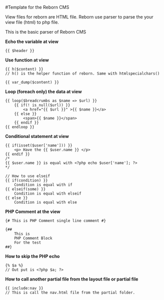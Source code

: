 #Template for the Reborn CMS

View files for reborn are HTML file. Reborn use parser to parse the your view file (html) to php file.

This is the basic parser of Reborn CMS

**Echo the variable at view**

	{{ $header }}

**Use function at view**

	{{ h($content) }}
	// h() is the helper function of reborn. Same with htmlspecialchars()

	{{ var_dump($content) }}

**Loop (foreach only) the data at view**

	{{ loop($breadcrumbs as $name => $url) }}
		{{ if(! is_null($url)) }}
			<a href="{{ $url }}" >{{ $name }}</a>
		{{ else }}
			<span>{{ $name }}</span>
		{{ endif }}
	{{ endloop }}

**Conditional statement at view**

	{{ if(isset($user['name'])) }}
 		<p> Have the {{ $user.name }} </p>
 	{{ endif }}
 	/*
 	{{ $user.name }} is equal with <?php echo $user['name']; ?>
 	*/

 	// How to use elseif
 	{{ if(condition) }}
 		Condition is equal with if
 	{{ elseif(some) }}
 		Condition is equal with elseif
 	{{ else }}
 		Condition is equal with else

**PHP Comment at the view**

	{# This is PHP Comment single line comment #}

	{##
		This is
		PHP Comment Block
		For the test
	##}

**How to skip the PHP echo**

	{% $a %}
	// Out put is <?php $a; ?>

**How to call another partial file from the layout file or partial file**

	{{ include:nav }}
	// This is call the nav.html file from the partial folder.


